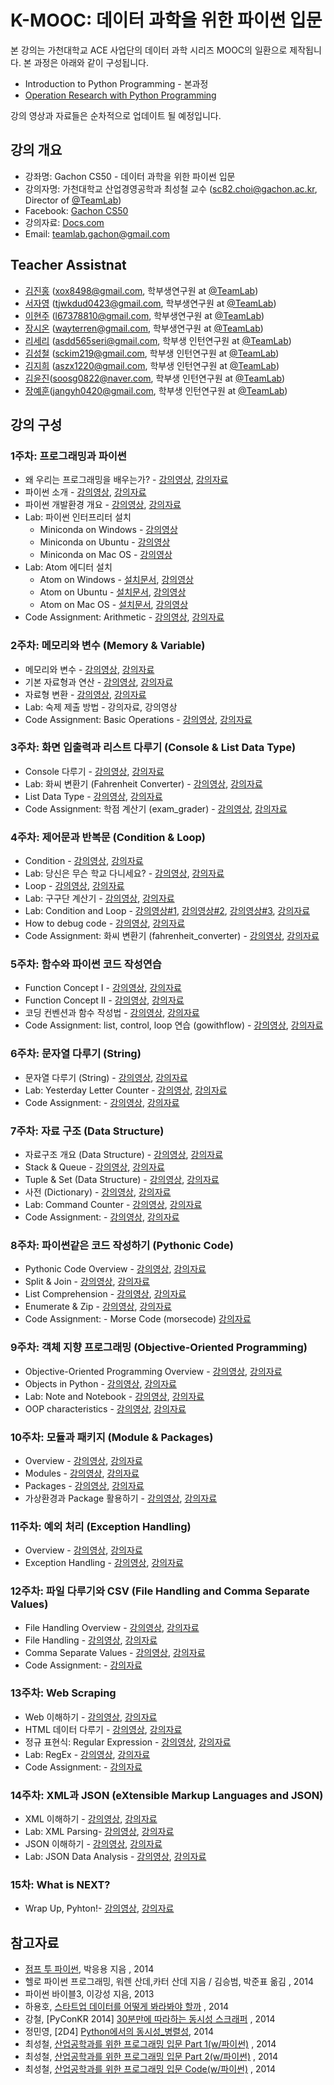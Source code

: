 K-MOOC: 데이터 과학을 위한 파이썬 입문
=========================

본 강의는 가천대학교 ACE 사업단의 데이터 과학 시리즈 MOOC의 일환으로 제작됩니다. 본 과정은 아래와 같이 구성됩니다.
- Introduction to Python Programming - 본과정
- [Operation Research with Python Programming](https://github.com/TeamLab/Gachon_CS50_OR_KMOOC)

강의 영상과 자료들은 순차적으로 업데이트 될 예정입니다.

## 강의 개요
* 강좌명: Gachon CS50 - 데이터 과학을 위한 파이썬 입문
* 강의자명: 가천대학교 산업경영공학과 최성철 교수 (sc82.choi@gachon.ac.kr, Director of [@TeamLab](https://github.com/TeamLab))
* Facebook: [Gachon CS50](https://www.facebook.com/GachonCS50) 
* 강의자료: [Docs.com](https://docs.com/choi-sungchul/7359) 
* Email: teamlab.gachon@gmail.com

## Teacher Assistnat
* [김진홍](https://github.com/jinongkim) (xox8498@gmail.com, 학부생연구원 at [@TeamLab](https://github.com/TeamLab))
* [서자영](https://github.com/jayoungseo) (tjwkdud0423@gmail.com, 학부생연구원 at [@TeamLab](https://github.com/TeamLab))
* [이현주](https://github.com/hyoenju) (l67378810@gmail.com, 학부생연구원 at [@TeamLab](https://github.com/TeamLab))
* [장시온](https://github.com/janguck) (wayterren@gmail.com, 학부생연구원 at [@TeamLab](https://github.com/TeamLab))
* [리세리](https://github.com/seriLucute) (asdd565seri@gmail.com, 학부생 인턴연구원 at [@TeamLab](https://github.com/TeamLab))
* [김성철](https://github.com/SeongCheol-Kim) (sckim219@gmail.com, 학부생 인턴연구원 at [@TeamLab](https://github.com/TeamLab))
* [김지희](https://github.com/kjihee) (aszx1220@gmail.com, 학부생 인턴연구원 at [@TeamLab](https://github.com/TeamLab))
* [김윤진](https://github.com/KimyoonJIn)(soosg0822@naver.com, 학부생 인턴연구원 at [@TeamLab](https://github.com/TeamLab))
* [장예훈](https://github.com/YeHoonJang)(jangyh0420@gmail.com, 학부생 인턴연구원 at [@TeamLab](https://github.com/TeamLab))

## 강의 구성
### 1주차: 프로그래밍과 파이썬
- 왜 우리는 프로그래밍을 배우는가? - [강의영상](https://www.youtube.com/watch?v=LAnn5cxG13M&index=1&list=PLBHVuYlKEkUJvRVv9_je9j3BpHwGHSZHz), [강의자료](https://doc.co/Bj76p1/EFk5T6)
- 파이썬 소개 - [강의영상](https://www.youtube.com/watch?v=RpnSfbXThI0&t=534s&list=PLBHVuYlKEkUJvRVv9_je9j3BpHwGHSZHz&index=2), [강의자료](https://doc.co/pypHHp/EFk5T6)
- 파이썬 개발환경 개요 - [강의영상](https://www.youtube.com/watch?v=kBPKUSujrws&list=PLBHVuYlKEkUJvRVv9_je9j3BpHwGHSZHz&index=3), [강의자료](https://docs.com/choi-sungchul/2824/week-1-3?c=EFk5T6)
- Lab: 파이썬 인터프리터 설치
    - Miniconda on Windows - [강의영상](https://www.youtube.com/watch?v=OMuHLDvmQl4&list=PLBHVuYlKEkUJvRVv9_je9j3BpHwGHSZHz&index=4)
    - Miniconda on Ubuntu - [강의영상](https://www.youtube.com/watch?v=kKoYbDWvHdo&index=5&list=PLBHVuYlKEkUJvRVv9_je9j3BpHwGHSZHz)
    - Miniconda on Mac OS - [강의영상](https://www.youtube.com/watch?v=WsQ-4QDQxAQ&index=6&list=PLBHVuYlKEkUJvRVv9_je9j3BpHwGHSZHz)
- Lab: Atom 에디터 설치
    - Atom on Windows - [설치문서](desc/atom_windows.md), [강의영상](https://www.youtube.com/watch?v=8Z6_JSvKux0&list=PLBHVuYlKEkUJvRVv9_je9j3BpHwGHSZHz&index=7)
    - Atom on Ubuntu - [설치문서](desc/atom_ubuntu.md), [강의영상](https://www.youtube.com/watch?v=Ir88SOIGVcc&index=8&list=PLBHVuYlKEkUJvRVv9_je9j3BpHwGHSZHz)
    - Atom on Mac OS - [설치문서](desc/atom_macos.md), [강의영상](https://www.youtube.com/watch?v=XYvP4NeFo0Y&list=PLBHVuYlKEkUJvRVv9_je9j3BpHwGHSZHz&index=9)
- Code Assignment: Arithmetic - [강의영상](https://www.youtube.com/watch?v=Qoid8G49zHI&list=PLBHVuYlKEkUJvRVv9_je9j3BpHwGHSZHz&index=14), [강의자료](http://theteamlab.io/course/1/class/4/)

### 2주차: 메모리와 변수 (Memory & Variable)
- 메모리와 변수 - [강의영상](https://www.youtube.com/watch?v=emWwGHBfz70&list=PLBHVuYlKEkUJvRVv9_je9j3BpHwGHSZHz&index=10), [강의자료](https://docs.com/choi-sungchul/8017/week-2-1?c=EFk5T6)
- 기본 자료형과 연산 - [강의영상](https://www.youtube.com/watch?v=K_D-FiyiB1s&index=11&list=PLBHVuYlKEkUJvRVv9_je9j3BpHwGHSZHz), [강의자료](https://docs.com/choi-sungchul/7044/week-2-2?c=EFk5T6)
- 자료형 변환 - [강의영상](https://www.youtube.com/watch?v=6zwQaY00G70&index=12&list=PLBHVuYlKEkUJvRVv9_je9j3BpHwGHSZHz), [강의자료](https://docs.com/choi-sungchul/3473/week-2-3?c=EFk5T6)
- Lab: 숙제 제출 방법 - 강의자료, 강의영상
- Code Assignment: Basic Operations - [강의영상](https://www.youtube.com/watch?v=uWDvBHv-icQ&list=PLBHVuYlKEkUJvRVv9_je9j3BpHwGHSZHz&index=19), [강의자료](http://theteamlab.io/course/1/class/8/)

### 3주차: 화면 입출력과 리스트 다루기 (Console & List Data Type)
- Console 다루기 - [강의영상](https://www.youtube.com/watch?v=MJvx5m6xlBo&list=PLBHVuYlKEkUJvRVv9_je9j3BpHwGHSZHz&index=13), [강의자료](https://docs.com/choi-sungchul/9016/week-3-1-console?c=EFk5T6)
- Lab: 화씨 변환기 (Fahrenheit Converter) - [강의영상](https://www.youtube.com/watch?v=1izwqD7SSHk&list=PLBHVuYlKEkUJvRVv9_je9j3BpHwGHSZHz&index=14), [강의자료](https://doc.co/mjke6x/EFk5T6)
- List Data Type - [강의영상](https://www.youtube.com/watch?v=lYxlnxKYsLI&list=PLBHVuYlKEkUJvRVv9_je9j3BpHwGHSZHz&index=15), [강의자료](https://docs.com/choi-sungchul/6366/week-3-3-list-data-type?c=EFk5T6)
- Code Assignment: 학점 계산기 (exam_grader) - [강의영상](https://www.youtube.com/watch?v=TIrSDV7JZ2E&t=231s&index=23&list=PLBHVuYlKEkUJvRVv9_je9j3BpHwGHSZHz), [강의자료](http://theteamlab.io/course/1/class/12/)

### 4주차: 제어문과 반복문 (Condition & Loop)
- Condition - [강의영상](https://www.youtube.com/watch?v=aE7grvgYGc4&list=PLBHVuYlKEkUJvRVv9_je9j3BpHwGHSZHz&index=16), [강의자료](https://docs.com/choi-sungchul/6141/week-4-1-condition?c=EFk5T6)
- Lab: 당신은 무슨 학교 다니세요? - [강의영상](https://www.youtube.com/watch?v=TSXRtujpsg0&index=17&list=PLBHVuYlKEkUJvRVv9_je9j3BpHwGHSZHz), [강의자료](https://doc.co/ukigBi/EFk5T6)
- Loop - [강의영상](https://www.youtube.com/watch?v=WJVzJx-ake8&index=18&list=PLBHVuYlKEkUJvRVv9_je9j3BpHwGHSZHz), [강의자료](https://docs.com/choi-sungchul/4484/week-4-3-loop?c=EFk5T6)
- Lab: 구구단 계산기 - [강의영상](https://www.youtube.com/watch?v=MC-QHhxOK9U&list=PLBHVuYlKEkUJvRVv9_je9j3BpHwGHSZHz&index=19), [강의자료](https://doc.co/j8LVwB/EFk5T6)
- Lab: Condition and Loop - [강의영상#1](https://www.youtube.com/watch?v=nPWy_nWnYyg&index=20&list=PLBHVuYlKEkUJvRVv9_je9j3BpHwGHSZHz), [강의영상#2](https://www.youtube.com/watch?v=tuKcI9cu1lo&index=21&list=PLBHVuYlKEkUJvRVv9_je9j3BpHwGHSZHz), [강의영상#3](https://www.youtube.com/watch?v=78bnSeQ9SKA&index=22&list=PLBHVuYlKEkUJvRVv9_je9j3BpHwGHSZHz), [강의자료](https://doc.co/TXJguB/EFk5T6)
- How to debug code - [강의영상](https://www.youtube.com/watch?v=LR8XY2HoH28&index=23&list=PLBHVuYlKEkUJvRVv9_je9j3BpHwGHSZHz), [강의자료](https://docs.com/choi-sungchul/3642/week-4-6-how-to-debug-code?c=EFk5T6)
- Code Assignment: 화씨 변환기 (fahrenheit_converter) - [강의영상](https://www.youtube.com/watch?v=5niJ5yiAlSQ&t=201s&index=32&list=PLBHVuYlKEkUJvRVv9_je9j3BpHwGHSZHz), [강의자료](https://github.com/TeamLab/Gachon_CS50_Python_KMOOC/blob/master/lab_assignment/lab_4/READMD.md)

### 5주차: 함수와 파이썬 코드 작성연습
- Function Concept I - [강의영상](https://www.youtube.com/watch?v=8ftOYKWcul0&index=24&list=PLBHVuYlKEkUJvRVv9_je9j3BpHwGHSZHz), [강의자료](https://docs.com/choi-sungchul/6397/week-5-1-function-concept-i?c=EFk5T6)
- Function Concept II - [강의영상](https://www.youtube.com/watch?v=JwoQRp3QLVQ&list=PLBHVuYlKEkUJvRVv9_je9j3BpHwGHSZHz&index=25), [강의자료](https://docs.com/choi-sungchul/8397/week-5-2-function-concept-ii?c=EFk5T6)
- 코딩 컨벤션과 함수 작성법 - [강의영상](https://www.youtube.com/watch?v=K5m-QxQB4og&list=PLBHVuYlKEkUJvRVv9_je9j3BpHwGHSZHz&index=26), [강의자료](https://docs.com/choi-sungchul/4133?c=EFk5T6)
- Code Assignment: list, control, loop 연습 (gowithflow) - [강의영상](https://www.youtube.com/watch?v=_p4UXbKtYcM&index=36&list=PLBHVuYlKEkUJvRVv9_je9j3BpHwGHSZHz), [강의자료](https://github.com/TeamLab/Gachon_CS50_Python_KMOOC/blob/master/lab_assignment/lab_5/READMD.md)

### 6주차: 문자열 다루기 (String)
- 문자열 다루기 (String) - [강의영상](https://www.youtube.com/watch?v=6-VUeVlorWU&index=27&list=PLBHVuYlKEkUJvRVv9_je9j3BpHwGHSZHz), [강의자료](https://doc.co/Y4h7dX/EFk5T6)
- Lab: Yesterday Letter Counter - [강의영상](https://www.youtube.com/watch?v=t2ESp11CRmI&index=28&list=PLBHVuYlKEkUJvRVv9_je9j3BpHwGHSZHz), [강의자료](https://doc.co/xtswPq/EFk5T6)
- Code Assignment: - [강의영상](https://www.youtube.com/watch?v=GNb-zZY67EE&list=PLBHVuYlKEkUJvRVv9_je9j3BpHwGHSZHz&index=39), [강의자료](https://github.com/TeamLab/Gachon_CS50_Python_KMOOC/blob/master/lab_assignment/lab_6/READMD.md)

### 7주차: 자료 구조 (Data Structure)
- 자료구조 개요 (Data Structure) - [강의영상](https://www.youtube.com/watch?v=G0RamGs1jqQ&list=PLBHVuYlKEkUJvRVv9_je9j3BpHwGHSZHz&index=29), [강의자료](https://doc.co/zfqdQX/EFk5T6)
- Stack & Queue - [강의영상](https://www.youtube.com/watch?v=xs7uMu3bo8w&list=PLBHVuYlKEkUJvRVv9_je9j3BpHwGHSZHz&index=30), [강의자료](https://docs.com/choi-sungchul/1667/week-7-2-stack-queue?c=EFk5T6)
- Tuple & Set (Data Structure) - [강의영상](https://www.youtube.com/watch?v=7u7rhQ1tQDY&index=31&list=PLBHVuYlKEkUJvRVv9_je9j3BpHwGHSZHz), [강의자료](https://docs.com/choi-sungchul/8314/week-7-3-tuple-set?c=EFk5T6)
- 사전 (Dictionary) - [강의영상](https://www.youtube.com/watch?v=HqFtXMZSGSI&list=PLBHVuYlKEkUJvRVv9_je9j3BpHwGHSZHz&index=32), [강의자료](https://docs.com/choi-sungchul/6063/week-7-4-data-structure?c=EFk5T6)
- Lab: Command Counter - [강의영상](https://www.youtube.com/watch?v=gq09kwm5OMc&index=33&list=PLBHVuYlKEkUJvRVv9_je9j3BpHwGHSZHz), [강의자료](https://doc.co/v5vBq6/EFk5T6)
- Code Assignment: - [강의영상](https://github.com/TeamLab/Gachon_CS50_Python_KMOOC/blob/master/lab_assignment/lab_7/READMD.md), [강의자료](https://www.youtube.com/watch?v=45CxKN0O6UI&index=45&list=PLBHVuYlKEkUJvRVv9_je9j3BpHwGHSZHz)

### 8주차: 파이썬같은 코드 작성하기 (Pythonic Code)
- Pythonic Code Overview - [강의영상](https://www.youtube.com/watch?v=uIcxHkapM7c&index=34&list=PLBHVuYlKEkUJvRVv9_je9j3BpHwGHSZHz&t=4s), [강의자료](https://docs.com/choi-sungchul/8538/week-8-1-pythonic-code-overview?c=EFk5T6)
- Split & Join - [강의영상](https://www.youtube.com/watch?v=RnzoIgPmdng&index=35&list=PLBHVuYlKEkUJvRVv9_je9j3BpHwGHSZHz&t=14s), [강의자료](https://docs.com/choi-sungchul/7379/week-8-2-split-join?c=EFk5T6)
- List Comprehension - [강의영상](https://www.youtube.com/watch?v=AWAISEXNPPI&index=36&list=PLBHVuYlKEkUJvRVv9_je9j3BpHwGHSZHz&t=73s), [강의자료](https://docs.com/choi-sungchul/7934/week-8-3-list-comprehension?c=EFk5T6)
- Enumerate & Zip - [강의영상](https://www.youtube.com/watch?v=xXaMXh1k5FY&index=37&list=PLBHVuYlKEkUJvRVv9_je9j3BpHwGHSZHz&t=610s), [강의자료](https://docs.com/choi-sungchul/5388/week-8-4-enumerate-zip?c=EFk5T6)
- Code Assignment: - Morse Code (morsecode) [강의자료](https://github.com/TeamLab/Gachon_CS50_Python_KMOOC/blob/master/lab_assignment/lab_8/READMD.md)

### 9주차: 객체 지향 프로그래밍 (Objective-Oriented Programming)
- Objective-Oriented Programming Overview - [강의영상](https://www.youtube.com/watch?v=fi8TGRfDXU0&t=2s&list=PLBHVuYlKEkUJvRVv9_je9j3BpHwGHSZHz&index=49), [강의자료](https://doc.co/yXcRGm/EFk5T6)
- Objects in Python - [강의영상](https://www.youtube.com/watch?v=cXNV45sx_iY&list=PLBHVuYlKEkUJvRVv9_je9j3BpHwGHSZHz&index=39), [강의자료](https://doc.co/U1782r/EFk5T6)
- Lab: Note and Notebook - [강의영상](https://www.youtube.com/watch?v=8Q9N8E0RpDg&list=PLBHVuYlKEkUJvRVv9_je9j3BpHwGHSZHz&index=52), [강의자료](https://doc.co/woa22W/EFk5T6)
- OOP characteristics - [강의영상](https://www.youtube.com/watch?v=s2NOU8vMMDU&list=PLBHVuYlKEkUJvRVv9_je9j3BpHwGHSZHz&index=53), [강의자료](https://doc.co/bFqNQT/EFk5T6)

### 10주차: 모듈과 패키지 (Module & Packages)
- Overview - [강의영상](https://www.youtube.com/watch?v=iV_1dal69Xc&list=PLBHVuYlKEkUJvRVv9_je9j3BpHwGHSZHz&index=50), [강의자료](https://doc.co/uJ7H6L/EFk5T6)
- Modules - [강의영상](https://www.youtube.com/watch?v=vJ3kEhB_ERE&list=PLBHVuYlKEkUJvRVv9_je9j3BpHwGHSZHz&index=51), [강의자료](https://doc.co/qNxUN1/EFk5T6)
- Packages - [강의영상](https://www.youtube.com/watch?v=nWAomgvxihg&index=42&list=PLBHVuYlKEkUJvRVv9_je9j3BpHwGHSZHz), [강의자료](https://doc.co/hXxeLm/EFk5T6)
- 가상환경과 Package 활용하기 - [강의영상](https://www.youtube.com/watch?v=QLF5UvUvKCo&list=PLBHVuYlKEkUJvRVv9_je9j3BpHwGHSZHz&index=51), [강의자료](https://doc.co/SoCj3W/EFk5T6)

### 11주차: 예외 처리 (Exception Handling)
- Overview - [강의영상](https://www.youtube.com/watch?v=Q17PEpSyv_s&list=PLBHVuYlKEkUJvRVv9_je9j3BpHwGHSZHz&t=24s&index=47), [강의자료](https://doc.co/hyRaci/EFk5T6)
- Exception Handling - [강의영상](https://www.youtube.com/watch?v=dTj3FxYt7ic&list=PLBHVuYlKEkUJvRVv9_je9j3BpHwGHSZHz&t=83s&index=48), [강의자료](https://doc.co/oyGK7M/EFk5T6)

### 12주차: 파일 다루기와 CSV (File Handling and Comma Separate Values)
- File Handling Overview - [강의영상](https://www.youtube.com/watch?v=0qV-5-X7YS0&list=PLBHVuYlKEkUJvRVv9_je9j3BpHwGHSZHz&t=15s&index=49), [강의자료](https://doc.co/5XWkVi/EFk5T6)
- File Handling - [강의영상](https://www.youtube.com/watch?v=kJnew-Dl8K0&list=PLBHVuYlKEkUJvRVv9_je9j3BpHwGHSZHz&t=228s&index=50), [강의자료](https://doc.co/hYt3mx/EFk5T6)
- Comma Separate Values  - [강의영상](https://www.youtube.com/watch?v=2c8FzbCPu3Y&list=PLBHVuYlKEkUJvRVv9_je9j3BpHwGHSZHz&t=58s&index=51), [강의자료](https://doc.co/1PDdBj/EFk5T6)
- Code Assignment: - [강의자료](https://github.com/TeamLab/Gachon_CS50_Python_KMOOC/blob/master/lab_assignment/lab_9/READMD.md)

### 13주차: Web Scraping
- Web 이해하기 - [강의영상](https://www.youtube.com/watch?v=l-2wn6jrezc&list=PLBHVuYlKEkUJvRVv9_je9j3BpHwGHSZHz&index=52), [강의자료](https://doc.co/WuDBwm/EFk5T6)
- HTML 데이터 다루기 - [강의영상](https://www.youtube.com/watch?v=B0kmDCSJqZU&list=PLBHVuYlKEkUJvRVv9_je9j3BpHwGHSZHz&t=15s&index=53), [강의자료](https://doc.co/5a8MVr/EFk5T6)
- 정규 표현식: Regular Expression - [강의영상](https://www.youtube.com/watch?v=Qg8ayprxoFQ&list=PLBHVuYlKEkUJvRVv9_je9j3BpHwGHSZHz&index=54), [강의자료](https://doc.co/5DcmMo/EFk5T6)
- Lab: RegEx - [강의영상](https://www.youtube.com/watch?v=x1RGQGlYaO8&list=PLBHVuYlKEkUJvRVv9_je9j3BpHwGHSZHz&index=55), [강의자료](https://doc.co/xzfPXz/eRCeqh)
- Code Assignment: - [강의자료](https://github.com/TeamLab/Gachon_CS50_Python_KMOOC/blob/master/lab_assignment/lab_10/READMD.md)


### 14주차: XML과 JSON (eXtensible Markup Languages and JSON)
- XML 이해하기 - [강의영상](https://www.youtube.com/watch?v=nSuCKVCS0sY&list=PLBHVuYlKEkUJvRVv9_je9j3BpHwGHSZHz&index=56), [강의자료](https://doc.co/XqDhAr/EFk5T6)
- Lab: XML Parsing- [강의영상](https://www.youtube.com/watch?v=1EFTxaHFzo4&list=PLBHVuYlKEkUJvRVv9_je9j3BpHwGHSZHz&index=57), [강의자료](https://doc.co/xbHGTf/eRCeqh)
- JSON 이해하기 - [강의영상](https://www.youtube.com/watch?v=V-M0mr3DPrY&list=PLBHVuYlKEkUJvRVv9_je9j3BpHwGHSZHz&index=58), [강의자료](https://doc.co/o91YzD/EFk5T6)
- Lab: JSON Data Analysis - [강의영상](https://www.youtube.com/watch?v=BMEF3ypLYuU&list=PLBHVuYlKEkUJvRVv9_je9j3BpHwGHSZHz&index=59), [강의자료](https://doc.co/zxFwy2/eRCeqh)

### 15차: What is NEXT?
- Wrap Up, Pyhton!- [강의영상](https://www.youtube.com/watch?v=iejWpaxl-xQ&list=PLBHVuYlKEkUJvRVv9_je9j3BpHwGHSZHz&t=188s&index=60), [강의자료](https://doc.co/UPeD8r/EFk5T6)

## 참고자료
- [점프 투 파이썬](https://wikidocs.net/book/1), 박응용 지음 , 2014
- 헬로 파이썬 프로그래밍, 워렌 산데,카터 산데 지음 / 김승범, 박준표 옮김 , 2014
- 파이썬 바이블3, 이강성 지음, 2013
- 하용호, [스타트업 데이터를 어떻게 봐라봐야 할까](http://www.slideshare.net/yongho/ss-32267675) , 2014
- 강철, [PyConKR 2014] [30분만에 따라하는 동시성 스크래퍼](http://www.slideshare.net/cornchz/pyconkr-2014-30) , 2014
- 정민영, [2D4] [Python에서의 동시성_병렬성](http://www.slideshare.net/deview/2d4python), 2014
- 최성철, [산업공학과를 위한 프로그래밍 입문 Part 1(w/파이썬)](http://www.slideshare.net/blissray/w-37771905) , 2014
- 최성철, [산업공학과를 위한 프로그래밍 입문 Part 2(w/파이썬)](http://www.slideshare.net/blissray/w-part-2) , 2014
- 최성철, [산업공학과를 위한 프로그래밍 입문 Code(w/파이썬)](https://github.com/TeamLab/gachon_python_class) , 2014